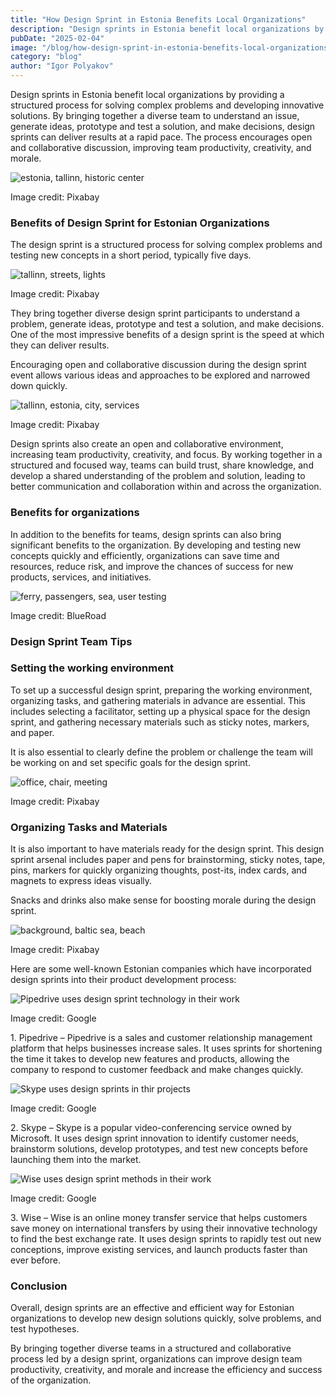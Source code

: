 ```yaml
---
title: "How Design Sprint in Estonia Benefits Local Organizations"
description: "Design sprints in Estonia benefit local organizations by providing a structured process for solving complex problems and developing innovative solutions."
pubDate: "2025-02-04"
image: "/blog/how-design-sprint-in-estonia-benefits-local-organizations/smile.jpg"
category: "blog"
author: "Igor Polyakov"
---
```


Design sprints in Estonia benefit local organizations by providing a structured process for solving complex problems and developing innovative solutions. By bringing together a diverse team to understand an issue, generate ideas, prototype and test a solution, and make decisions, design sprints can deliver results at a rapid pace. The process encourages open and collaborative discussion, improving team productivity, creativity, and morale.

![estonia, tallinn, historic center](/blog/how-design-sprint-in-estonia-benefits-local-organizations/ec5acc53-a4a3-4740-9.jpeg)

Image credit: Pixabay

### Benefits of Design Sprint for Estonian Organizations

The design sprint is a structured process for solving complex problems and testing new concepts in a short period, typically five days.

![tallinn, streets, lights](/blog/how-design-sprint-in-estonia-benefits-local-organizations/5fb42d60-7b62-4ad4-8.jpeg)

Image credit: Pixabay

They bring together diverse design sprint participants to understand a problem, generate ideas, prototype and test a solution, and make decisions. One of the most impressive benefits of a design sprint is the speed at which they can deliver results.

Encouraging open and collaborative discussion during the design sprint event allows various ideas and approaches to be explored and narrowed down quickly.

![tallinn, estonia, city, services](/blog/how-design-sprint-in-estonia-benefits-local-organizations/913fb1fd-a422-4b13-b.jpeg)

Image credit: Pixabay

Design sprints also create an open and collaborative environment, increasing team productivity, creativity, and focus. By working together in a structured and focused way, teams can build trust, share knowledge, and develop a shared understanding of the problem and solution, leading to better communication and collaboration within and across the organization.

### Benefits for organizations

In addition to the benefits for teams, design sprints can also bring significant benefits to the organization. By developing and testing new concepts quickly and efficiently, organizations can save time and resources, reduce risk, and improve the chances of success for new products, services, and initiatives.

![ferry, passengers, sea, user testing](/blog/how-design-sprint-in-estonia-benefits-local-organizations/smile.jpg)

Image credit: BlueRoad

### Design Sprint Team Tips

### Setting the working environment

To set up a successful design sprint, preparing the working environment, organizing tasks, and gathering materials in advance are essential. This includes selecting a facilitator, setting up a physical space for the design sprint, and gathering necessary materials such as sticky notes, markers, and paper.

It is also essential to clearly define the problem or challenge the team will be working on and set specific goals for the design sprint.

![office, chair, meeting](/blog/how-design-sprint-in-estonia-benefits-local-organizations/5da2af4c-63c2-4dfd-b.jpeg)

Image credit: Pixabay

### Organizing Tasks and Materials

It is also important to have materials ready for the design sprint. This design sprint arsenal includes paper and pens for brainstorming, sticky notes, tape, pins, markers for quickly organizing thoughts, post-its, index cards, and magnets to express ideas visually.

Snacks and drinks also make sense for boosting morale during the design sprint.

![background, baltic sea, beach](/blog/how-design-sprint-in-estonia-benefits-local-organizations/e846d03a-039d-4812-a.jpeg)

Image credit: Pixabay

Here are some well-known Estonian companies which have incorporated design sprints into their product development process:

![Pipedrive uses design sprint technology in their work](/blog/how-design-sprint-in-estonia-benefits-local-organizations/18b6aa7d-8907-4cc7-8.png)

Image credit: Google

1\. Pipedrive – Pipedrive is a sales and customer relationship management platform that helps businesses increase sales. It uses sprints for shortening the time it takes to develop new features and products, allowing the company to respond to customer feedback and make changes quickly.

![Skype uses design sprints in thir projects](/blog/how-design-sprint-in-estonia-benefits-local-organizations/0da0e0b1-5d54-44a8-9.png)

Image credit: Google

2\. Skype – Skype is a popular video-conferencing service owned by Microsoft. It uses design sprint innovation to identify customer needs, brainstorm solutions, develop prototypes, and test new concepts before launching them into the market.

![Wise uses design sprint methods in their work](/blog/how-design-sprint-in-estonia-benefits-local-organizations/40f78b1b-d685-415c-a.png)

Image credit: Google

3\. Wise – Wise is an online money transfer service that helps customers save money on international transfers by using their innovative technology to find the best exchange rate. It uses design sprints to rapidly test out new conceptions, improve existing services, and launch products faster than ever before.

### Conclusion

Overall, design sprints are an effective and efficient way for Estonian organizations to develop new design solutions quickly, solve problems, and test hypotheses.

By bringing together diverse teams in a structured and collaborative process led by a design sprint, organizations can improve design team productivity, creativity, and morale and increase the efficiency and success of the organization.